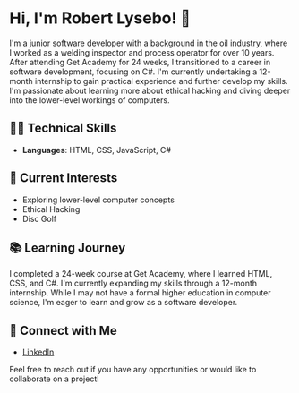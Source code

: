# Hi, I'm Robert Lysebo! 👋

I'm a junior software developer with a background in the oil industry, where I worked as a welding inspector and process operator for over 10 years. After attending Get Academy for 24 weeks, I transitioned to a career in software development, focusing on C#. I'm currently undertaking a 12-month internship to gain practical experience and further develop my skills. I'm passionate about learning more about ethical hacking and diving deeper into the lower-level workings of computers. 
## 🧑‍💻 Technical Skills

- **Languages**: HTML, CSS, JavaScript, C#

## 🌱 Current Interests

- Exploring lower-level computer concepts
- Ethical Hacking
- Disc Golf

## 📚 Learning Journey

I completed a 24-week course at Get Academy, where I learned HTML, CSS, and C#. I'm currently expanding my skills through a 12-month internship. 
While I may not have a formal higher education in computer science, I'm eager to learn and grow as a software developer.

## 🔗 Connect with Me

- [LinkedIn](https://www.linkedin.com/in/robertlysebo)

Feel free to reach out if you have any opportunities or would like to collaborate on a project!
